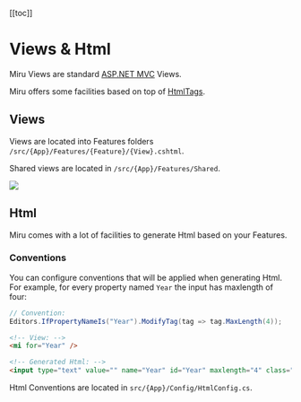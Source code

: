 <!-- 
Introduction
  razor view with loads of facilities
  htmltags, conventions, taghelpers
Views
  Location
    located in /features
    /shared
ViewModel
  feature

Html (Split into Html.md)

  intro: htmltags 

  Html Conventions (config)
    HtmlConfig
        Components: Editor, Label, Table, ...
        Configuration order:
            more generic first
            more detailed overwrite later

        AddTwitterBootstrap
        AddMiruTurboLinks

  Components
    Table
        Header
        Row
        
        miru-table
        foreach Results.Indexed()
        
    Form
        Summary
        Label
        Input
        Validation
    Display
        Display Label
        Display

  TODO: helpers
    input
    label
    form
  TODO: taghelpers
    input
    label
    form
    
    miru-if
    miru-if-not
    miru-if-has
    miru-if-any
-->

[[toc]]

# Views & Html

Miru Views are standard [ASP.NET MVC](https://docs.microsoft.com/en-us/aspnet/core/mvc/views/overview) Views.

Miru offers some facilities based on top of [HtmlTags](https://github.com/HtmlTags/htmltags).

## Views

Views are located into Features folders `/src/{App}/Features/{Feature}/{View}.cshtml`.

Shared views are located in `/src/{App}/Features/Shared`.

![](/Views-Location.png)

## Html

Miru comes with a lot of facilities to generate Html based on your Features.

### Conventions

You can configure conventions that will be applied when generating Html. For example, for every property named `Year` the input has maxlength of four:

```csharp
// Convention:
Editors.IfPropertyNameIs("Year").ModifyTag(tag => tag.MaxLength(4));
```

```html
<!-- View: -->
<mi for="Year" />
```

```html
<!-- Generated Html: -->
<input type="text" value="" name="Year" id="Year" maxlength="4" class="form-control">
```

Html Conventions are located in `src/{App}/Config/HtmlConfig.cs`.

